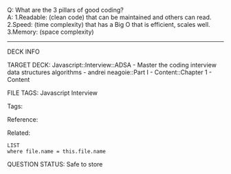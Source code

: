 Q: What are the 3 pillars of good coding?  
A: 1.Readable: (clean code) that can be maintained and others can read.  
2.Speed: (time complexity) that has a Big O that is efficient, scales well.  
3.Memory: (space complexity)
<!--ID: 1690376047579-->

---

DECK INFO

TARGET DECK: Javascript::Interview::ADSA - Master the coding interview data structures algorithms - andrei neagoie::Part I - Content::Chapter 1 - Content

FILE TAGS: Javascript Interview

Tags:

Reference:

Related:

```dataview
LIST
where file.name = this.file.name
```

QUESTION STATUS: Safe to store